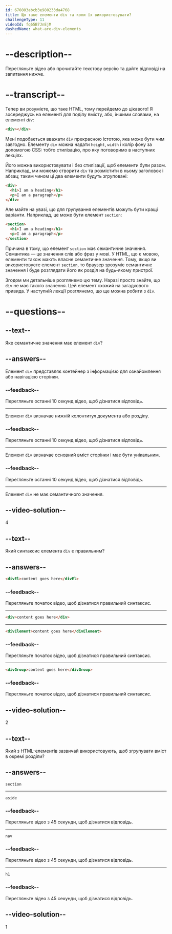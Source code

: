 ```yaml
---
id: 670803abcb3e980233da4768
title: Що таке елементи div та коли їх використовувати?
challengeType: 11
videoId: fq65B7JnEjM
dashedName: what-are-div-elements
---
```


# --description--

Перегляньте відео або прочитайте текстову версію та дайте відповіді на запитання нижче.

# --transcript--

Тепер ви розумієте, що таке HTML, тому перейдемо до цікавого! Я зосереджусь на елементі для поділу вмісту, або, іншими словами, на елементі *div*:

```html
<div></div>
```

Мені подобається вважати `div` прекрасною істотою, яка може бути чим завгодно. Елементу `div` можна надати `height`, `width` і колір фону за допомогою CSS: тобто стилізацію, про яку поговоримо в наступних лекціях.

Його можна використовувати і без стилізації, щоб елементи були разом. Наприклад, ми можемо створити `div` та розмістити в ньому заголовок і абзац; таким чином ці два елементи будуть згруповані:

```html
<div>
  <h1>I am a heading</h1>
  <p>I am a paragraph</p>
</div>
```

Але майте на увазі, що для групування елементів можуть бути кращі варіанти. Наприклад, це може бути елемент `section`:

```html
<section>
  <h1>I am a heading</h1>
  <p>I am a paragraph</p>
</section>
```

Причина в тому, що елемент `section` має семантичне значення. Семантика — це значення слів або фраз у мові. У HTML, що є мовою, елементи також мають власне семантичне значення. Тому, якщо ви використовуєте елемент `section`, то браузер зрозуміє семантичне значення і буде розглядати його як розділ на будь-якому пристрої. 

Згодом ми детальніше розглянемо цю тему. Наразі просто знайте, що `div` не має такого значення. Цей елемент схожий на загадкового привида. У наступній лекції розглянемо, що ще можна робити з `div`.

# --questions--

## --text--

Яке семантичне значення має елемент `div`?

## --answers--

Елемент `div` представляє контейнер з інформацією для ознайомлення або навігацією сторінки.

### --feedback--

Перегляньте останні 10 секунд відео, щоб дізнатися відповідь.

---

Елемент `div` визначає нижній колонтитул документа або розділу.

### --feedback--

Перегляньте останні 10 секунд відео, щоб дізнатися відповідь.

---

Елемент `div` визначає основний вміст сторінки і має бути унікальним.

### --feedback--

Перегляньте останні 10 секунд відео, щоб дізнатися відповідь.

---

Елемент `div` не має семантичного значення.

## --video-solution--

4

## --text--

Який синтаксис елемента `div` є правильним?

## --answers--

```html
<divEl>content goes here</divEl>
```

### --feedback--

Перегляньте початок відео, щоб дізнатися правильний синтаксис.

---

```html
<div>content goes here</div>
```

---

```html
<divElement>content goes here</divElement>
```

### --feedback--

Перегляньте початок відео, щоб дізнатися правильний синтаксис.

---

```html
<divGroup>content goes here</divGroup>
```

### --feedback--

Перегляньте початок відео, щоб дізнатися правильний синтаксис.

## --video-solution--

2

## --text--

Який з HTML-елементів зазвичай використовують, щоб згрупувати вміст в окремі розділи?

## --answers--

`section`

---

`aside`

### --feedback--

Перегляньте відео з 45 секунди, щоб дізнатися відповідь.

---

`nav`

### --feedback--

Перегляньте відео з 45 секунди, щоб дізнатися відповідь.

---

`h1`

### --feedback--

Перегляньте відео з 45 секунди, щоб дізнатися відповідь.

## --video-solution--

1
